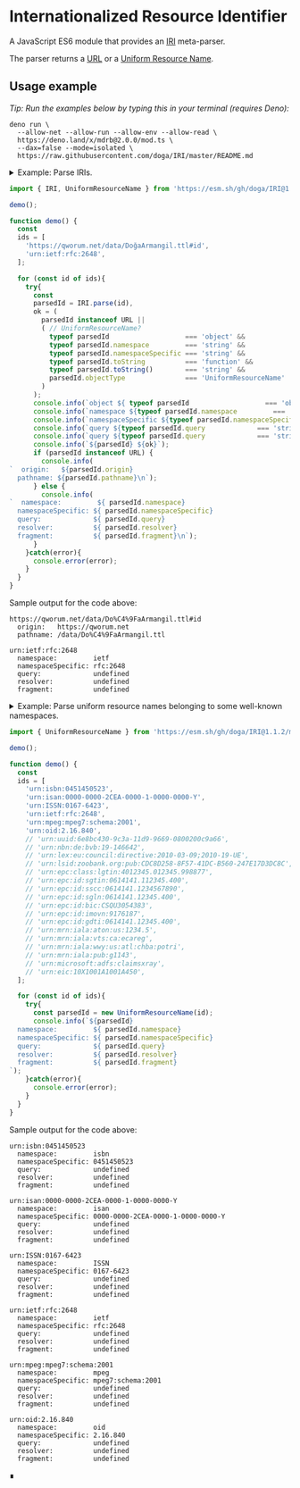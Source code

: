 # Internationalized Resource Identifier

A JavaScript ES6 module that provides an [IRI](https://en.wikipedia.org/wiki/Internationalized_Resource_Identifier)  meta-parser.

The parser returns a [URL](https://developer.mozilla.org/en-US/docs/Web/API/URL) or a [Uniform Resource Name](https://en.wikipedia.org/wiki/Uniform_Resource_Name).

## Usage example

_Tip: Run the examples below by typing this in your terminal (requires Deno):_

```shell
deno run \
  --allow-net --allow-run --allow-env --allow-read \
  https://deno.land/x/mdrb@2.0.0/mod.ts \
  --dax=false --mode=isolated \
  https://raw.githubusercontent.com/doga/IRI/master/README.md
```

<details data-mdrb>
<summary>Example: Parse IRIs.</summary>

<pre>
description = '''
Running this example is safe, it will not read or write anything to your filesystem.
'''
</pre>
</details>

```javascript
import { IRI, UniformResourceName } from 'https://esm.sh/gh/doga/IRI@1.1.2/mod.mjs';

demo();

function demo() {
  const
  ids = [
    'https://qworum.net/data/DoğaArmangil.ttl#id',
    'urn:ietf:rfc:2648',
  ];

  for (const id of ids){
    try{
      const
      parsedId = IRI.parse(id),
      ok = (
        parsedId instanceof URL || 
        ( // UniformResourceName?
          typeof parsedId                   === 'object' &&
          typeof parsedId.namespace         === 'string' &&
          typeof parsedId.namespaceSpecific === 'string' &&
          typeof parsedId.toString          === 'function' &&
          typeof parsedId.toString()        === 'string' &&
          parsedId.objectType               === 'UniformResourceName'
        )
      );
      console.info(`object ${ typeof parsedId                   === 'object'}`);
      console.info(`namespace ${typeof parsedId.namespace         === 'string'}`);
      console.info(`namespaceSpecific ${typeof parsedId.namespaceSpecific === 'string'}`);
      console.info(`query ${typeof parsedId.query             === 'string'}`);
      console.info(`query ${typeof parsedId.query             === 'string'}`);
      console.info(`${parsedId} ${ok}`);
      if (parsedId instanceof URL) {
        console.info(
`  origin:   ${parsedId.origin}
  pathname: ${parsedId.pathname}\n`);
      } else {
        console.info(
`  namespace:         ${ parsedId.namespace}
  namespaceSpecific: ${ parsedId.namespaceSpecific}
  query:             ${ parsedId.query}
  resolver:          ${ parsedId.resolver}
  fragment:          ${ parsedId.fragment}\n`);
      }
    }catch(error){
      console.error(error);
    }
  }
}
```

Sample output for the code above:

```text
https://qworum.net/data/Do%C4%9FaArmangil.ttl#id
  origin:   https://qworum.net
  pathname: /data/Do%C4%9FaArmangil.ttl

urn:ietf:rfc:2648
  namespace:         ietf
  namespaceSpecific: rfc:2648
  query:             undefined
  resolver:          undefined
  fragment:          undefined
```

<details data-mdrb>
<summary>Example: Parse uniform resource names belonging to some well-known namespaces.</summary>

<pre>
description = '''
Running this example is safe, it will not read or write anything to your filesystem.
'''
</pre>
</details>

```javascript
import { UniformResourceName } from 'https://esm.sh/gh/doga/IRI@1.1.2/mod.mjs';

demo();

function demo() {
  const
  ids = [
    'urn:isbn:0451450523',
    'urn:isan:0000-0000-2CEA-0000-1-0000-0000-Y',
    'urn:ISSN:0167-6423',
    'urn:ietf:rfc:2648',
    'urn:mpeg:mpeg7:schema:2001',
    'urn:oid:2.16.840',
    // 'urn:uuid:6e8bc430-9c3a-11d9-9669-0800200c9a66',
    // 'urn:nbn:de:bvb:19-146642',
    // 'urn:lex:eu:council:directive:2010-03-09;2010-19-UE',
    // 'urn:lsid:zoobank.org:pub:CDC8D258-8F57-41DC-B560-247E17D3DC8C',
    // 'urn:epc:class:lgtin:4012345.012345.998877',
    // 'urn:epc:id:sgtin:0614141.112345.400',
    // 'urn:epc:id:sscc:0614141.1234567890',
    // 'urn:epc:id:sgln:0614141.12345.400',
    // 'urn:epc:id:bic:CSQU3054383',
    // 'urn:epc:id:imovn:9176187',
    // 'urn:epc:id:gdti:0614141.12345.400',
    // 'urn:mrn:iala:aton:us:1234.5',
    // 'urn:mrn:iala:vts:ca:ecareg',
    // 'urn:mrn:iala:wwy:us:atl:chba:potri',
    // 'urn:mrn:iala:pub:g1143',
    // 'urn:microsoft:adfs:claimsxray',
    // 'urn:eic:10X1001A1001A450',
  ];

  for (const id of ids){
    try{
      const parsedId = new UniformResourceName(id);
      console.info(`${parsedId}
  namespace:         ${ parsedId.namespace}
  namespaceSpecific: ${ parsedId.namespaceSpecific}
  query:             ${ parsedId.query}
  resolver:          ${ parsedId.resolver}
  fragment:          ${ parsedId.fragment}
`);
    }catch(error){
      console.error(error);
    }
  }
}
```

Sample output for the code above:

```text
urn:isbn:0451450523
  namespace:         isbn
  namespaceSpecific: 0451450523
  query:             undefined
  resolver:          undefined
  fragment:          undefined

urn:isan:0000-0000-2CEA-0000-1-0000-0000-Y
  namespace:         isan
  namespaceSpecific: 0000-0000-2CEA-0000-1-0000-0000-Y
  query:             undefined
  resolver:          undefined
  fragment:          undefined

urn:ISSN:0167-6423
  namespace:         ISSN
  namespaceSpecific: 0167-6423
  query:             undefined
  resolver:          undefined
  fragment:          undefined

urn:ietf:rfc:2648
  namespace:         ietf
  namespaceSpecific: rfc:2648
  query:             undefined
  resolver:          undefined
  fragment:          undefined

urn:mpeg:mpeg7:schema:2001
  namespace:         mpeg
  namespaceSpecific: mpeg7:schema:2001
  query:             undefined
  resolver:          undefined
  fragment:          undefined

urn:oid:2.16.840
  namespace:         oid
  namespaceSpecific: 2.16.840
  query:             undefined
  resolver:          undefined
  fragment:          undefined
```

∎
